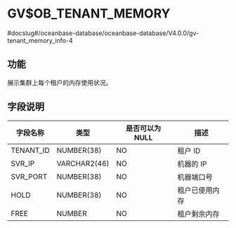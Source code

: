 GV$OB_TENANT_MEMORY 
========================================
#docslug#/oceanbase-database/oceanbase-database/V4.0.0/gv-tenant_memory_info-4


功能 
-----------------------

展示集群上每个租户的内存使用状况。

字段说明 
-------------------------



| **字段名称**  |    **类型**    | **是否可以为 NULL** | **描述**  |
|-----------|--------------|----------------|---------|
| TENANT_ID | NUMBER(38)   | NO             | 租户 ID   |
| SVR_IP    | VARCHAR2(46) | NO             | 机器的 IP  |
| SVR_PORT  | NUMBER(38)   | NO             | 机器端口号   |
| HOLD      | NUMBER(38)   | NO             | 租户已使用内存 |
| FREE      | NUMBER       | NO             | 租户剩余内存  |


